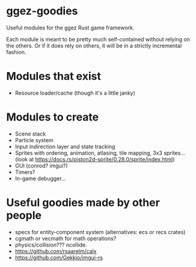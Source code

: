# ggez-goodies

Useful modules for the ggez Rust game framework.

Each module is meant to be pretty much self-contained without relying on the others.
Or if it does rely on others, it will be in a strictly incremental fashion.

# Modules that exist

* Resource loader/cache (though it's a little janky)

# Modules to create

* Scene stack
* Particle system
* Input indirection layer and state tracking
* Sprites with ordering, animation, atlasing, tile mapping, 3x3 sprites... (look at
https://docs.rs/piston2d-sprite/0.28.0/sprite/index.html)
* GUI (conrod? imgui?)
* Timers?
* In-game debugger...

# Useful goodies made by other people

* specs for entity-component system (alternatives: ecs or recs crates)
* cgmath or vecmath for math operations?
* physics/collision???  ncollide.
* https://github.com/rsaarelm/calx
* https://github.com/Gekkio/imgui-rs
